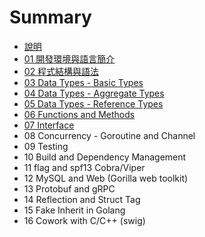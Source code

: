 # Summary

* [說明](README.md)
* [01 開發環境與語言簡介](class01.md)
* [02 程式結構與語法](class02.md)
* [03 Data Types - Basic Types](class03.md)
* [04 Data Types - Aggregate Types](class04.md)
* [05 Data Types - Reference Types](class05.md)
* [06 Functions and Methods](class06.md)
* [07 Interface](class07.md)
* 08 Concurrency - Goroutine and Channel
* 09 Testing
* 10 Build and Dependency Management
* 11 flag and spf13 Cobra/Viper
* 12 MySQL and Web (Gorilla web toolkit)
* 13 Protobuf and gRPC
* 14 Reflection and Struct Tag
* 15 Fake Inherit in Golang
* 16 Cowork with C/C++ (swig)